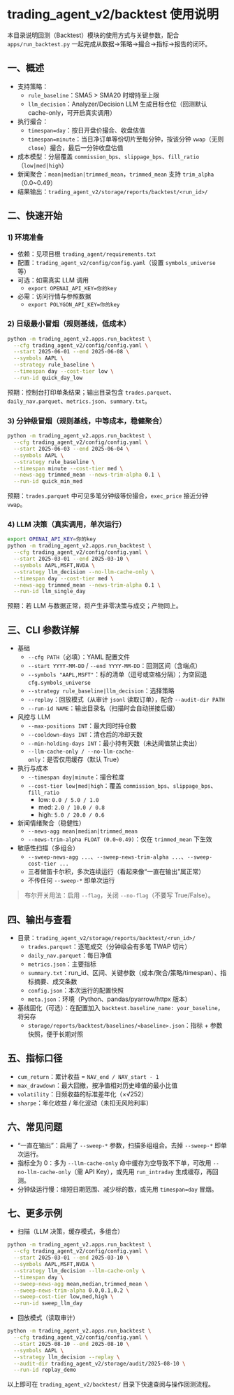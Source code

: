 # trading_agent_v2/backtest 使用说明

本目录说明回测（Backtest）模块的使用方式与关键参数，配合 `apps/run_backtest.py` 一起完成从数据→策略→撮合→指标→报告的闭环。

## 一、概述
- 支持策略：
  - `rule_baseline`：SMA5 > SMA20 时增持至上限
  - `llm_decision`：Analyzer/Decision LLM 生成目标仓位（回测默认 cache-only，可开启真实调用）
- 执行撮合：
  - `timespan=day`：按日开盘价撮合、收盘估值
  - `timespan=minute`：当日净订单等份切片至每分钟，按该分钟 `vwap`（无则 `close`）撮合，最后一分钟收盘估值
- 成本模型：分层覆盖 `commission_bps`、`slippage_bps`、`fill_ratio`（`low|med|high`）
- 新闻聚合：`mean|median|trimmed_mean`，`trimmed_mean` 支持 `trim_alpha`（0.0~0.49）
- 结果输出：`trading_agent_v2/storage/reports/backtest/<run_id>/`

## 二、快速开始

### 1) 环境准备
- 依赖：见项目根 `trading_agent/requirements.txt`
- 配置：`trading_agent_v2/config/config.yaml`（设置 `symbols_universe` 等）
- 可选：如需真实 LLM 调用
  - `export OPENAI_API_KEY=你的key`
- 必需：访问行情与参照数据
  - `export POLYGON_API_KEY=你的key`

### 2) 日级最小冒烟（规则基线，低成本）
```bash
python -m trading_agent_v2.apps.run_backtest \
  --cfg trading_agent_v2/config/config.yaml \
  --start 2025-06-01 --end 2025-06-08 \
  --symbols AAPL \
  --strategy rule_baseline \
  --timespan day --cost-tier low \
  --run-id quick_day_low
```
预期：控制台打印单条结果；输出目录包含 `trades.parquet`、`daily_nav.parquet`、`metrics.json`、`summary.txt`。

### 3) 分钟级冒烟（规则基线，中等成本，稳健聚合）
```bash
python -m trading_agent_v2.apps.run_backtest \
  --cfg trading_agent_v2/config/config.yaml \
  --start 2025-06-03 --end 2025-06-04 \
  --symbols AAPL \
  --strategy rule_baseline \
  --timespan minute --cost-tier med \
  --news-agg trimmed_mean --news-trim-alpha 0.1 \
  --run-id quick_min_med
```
预期：`trades.parquet` 中可见多笔分钟级等份撮合，`exec_price` 接近分钟 `vwap`。

### 4) LLM 决策（真实调用，单次运行）
```bash
export OPENAI_API_KEY=你的key
python -m trading_agent_v2.apps.run_backtest \
  --cfg trading_agent_v2/config/config.yaml \
  --start 2025-03-01 --end 2025-03-10 \
  --symbols AAPL,MSFT,NVDA \
  --strategy llm_decision --no-llm-cache-only \
  --timespan day --cost-tier med \
  --news-agg trimmed_mean --news-trim-alpha 0.1 \
  --run-id llm_single_day
```
预期：若 LLM 与数据正常，将产生非零决策与成交；产物同上。

## 三、CLI 参数详解

- 基础
  - `--cfg PATH`（必填）：YAML 配置文件
  - `--start YYYY-MM-DD` / `--end YYYY-MM-DD`：回测区间（含端点）
  - `--symbols "AAPL,MSFT"`：标的清单（逗号或空格分隔）；为空回退 `cfg.symbols_universe`
  - `--strategy rule_baseline|llm_decision`：选择策略
  - `--replay`：回放模式（从审计 `jsonl` 读取订单），配合 `--audit-dir PATH`
  - `--run-id NAME`：输出目录名（扫描时会自动拼接后缀）
- 风控与 LLM
  - `--max-positions INT`：最大同时持仓数
  - `--cooldown-days INT`：清仓后的冷却天数
  - `--min-holding-days INT`：最小持有天数（未达阈值禁止卖出）
  - `--llm-cache-only / --no-llm-cache-only`：是否仅用缓存（默认 True）
- 执行与成本
  - `--timespan day|minute`：撮合粒度
  - `--cost-tier low|med|high`：覆盖 `commission_bps`、`slippage_bps`、`fill_ratio`
    - low: `0.0 / 5.0 / 1.0`
    - med: `2.0 / 10.0 / 0.8`
    - high: `5.0 / 20.0 / 0.6`
- 新闻情绪聚合（稳健性）
  - `--news-agg mean|median|trimmed_mean`
  - `--news-trim-alpha FLOAT (0.0~0.49)`：仅在 `trimmed_mean` 下生效
- 敏感性扫描（多组合）
  - `--sweep-news-agg ...`、`--sweep-news-trim-alpha ...`、`--sweep-cost-tier ...`
  - 三者做笛卡尔积，多次连续运行（看起来像“一直在输出”属正常）
  - 不传任何 `--sweep-*` 即单次运行

> 布尔开关用法：启用 `--flag`，关闭 `--no-flag`（不要写 True/False）。

## 四、输出与查看
- 目录：`trading_agent_v2/storage/reports/backtest/<run_id>/`
  - `trades.parquet`：逐笔成交（分钟级会有多笔 TWAP 切片）
  - `daily_nav.parquet`：每日净值
  - `metrics.json`：主要指标
  - `summary.txt`：run_id、区间、关键参数（成本/聚合/策略/timespan）、指标摘要、成交条数
  - `config.json`：本次运行的配置快照
  - `meta.json`：环境（Python、pandas/pyarrow/httpx 版本）
- 基线固化（可选）：在配置加入 `backtest.baseline_name: your_baseline`，将另存
  - `storage/reports/backtest/baselines/<baseline>.json`：指标 + 参数快照，便于长期对照

## 五、指标口径
- `cum_return`：累计收益 = `NAV_end / NAV_start - 1`
- `max_drawdown`：最大回撤，按净值相对历史峰值的最小比值
- `volatility`：日频收益的标准差年化（×√252）
- `sharpe`：年化收益 / 年化波动（未扣无风险利率）

## 六、常见问题
- “一直在输出”：启用了 `--sweep-*` 参数，扫描多组组合。去掉 `--sweep-*` 即单次运行。
- 指标全为 0：多为 `--llm-cache-only` 命中缓存为空导致不下单，可改用 `--no-llm-cache-only`（需 API Key），或先用 `run_intraday` 生成缓存，再回测。
- 分钟级运行慢：缩短日期范围、减少标的数，或先用 `timespan=day` 冒烟。

## 七、更多示例

- 扫描（LLM 决策，缓存模式，多组合）
```bash
python -m trading_agent_v2.apps.run_backtest \
  --cfg trading_agent_v2/config/config.yaml \
  --start 2025-03-01 --end 2025-03-10 \
  --symbols AAPL,MSFT,NVDA \
  --strategy llm_decision --llm-cache-only \
  --timespan day \
  --sweep-news-agg mean,median,trimmed_mean \
  --sweep-news-trim-alpha 0.0,0.1,0.2 \
  --sweep-cost-tier low,med,high \
  --run-id sweep_llm_day
```

- 回放模式（读取审计）
```bash
python -m trading_agent_v2.apps.run_backtest \
  --cfg trading_agent_v2/config/config.yaml \
  --start 2025-08-10 --end 2025-08-10 \
  --symbols AAPL \
  --strategy llm_decision --replay \
  --audit-dir trading_agent_v2/storage/audit/2025-08-10 \
  --run-id replay_demo
```

以上即可在 `trading_agent_v2/backtest/` 目录下快速查阅与操作回测流程。 